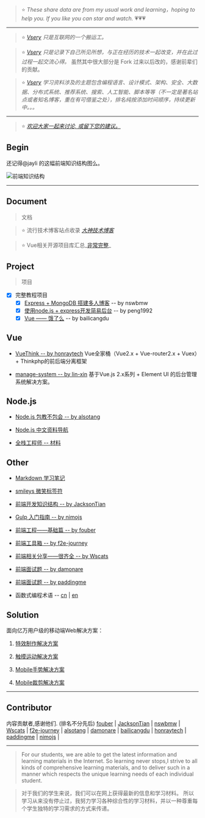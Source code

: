 > :star:    _These share data are from my usual work and learning，hoping to help you. If you like you can star and watch._ :heartpulse::heartpulse::heartpulse: 

***
> :star:    _[Vsery](https://gitee.com/vsery/learning) 只是互联网的一个搬运工。_

> :star:    _[Vsery](https://gitee.com/vsery/learning) 
只是记录下自己所见所想，与正在经历的技术一起改变，并在此过过程一起交流心得。_ 虽然其中很大部分是 Fork 过来以后改的，感谢前辈们的贡献。

> :star:    _[Vsery](https://gitee.com/vsery/learning) 学习资料涉及的主题包含编程语言、设计模式、架构、安全、大数据、分布式系统、推荐系统、搜索、人工智能、脚本等等（不一定是著名站点或者知名博客，重在有可借鉴之处），排名纯按添加时间顺序，持续更新中。。。_

***
> :star:    _[欢迎大家一起来讨论, 或留下您的建议。](https://gitee.com/vsery/learning/issues/new)_

## Begin
还记得@jayli 的这幅前端知识结构图么。

![前端知识结构](https://gitee.com/vsery/learning/raw/master/public/images/f2e.jpg)

***
## Document
> 文档

> :star:    流行技术博客站点收录 _[大神技术博客](/blog/README.md)_

> :star:    Vue相关开源项目库汇总_[非常完整](/vue/README.md)_

## Project
> 项目

- [x]  完整教程项目
    - [x]  [Express + MongoDB 搭建多人博客](/blogs/README.md) -- by nswbmw
    - [x]  [使用node.js + express开发简易后台](/express/README.md) -- by peng1992
    - [x]  [Vue —— 饿了么](https://github.com/bailicangdu/vue2-elm/) -- by bailicangdu

## Vue

* [VueThink -- by honraytech](https://github.com/honraytech/VueThink)
Vue全家桶（Vue2.x + Vue-router2.x + Vuex）+ Thinkphp的前后端分离框架

* [manage-system -- by lin-xin](https://github.com/lin-xin/manage-system/)
基于Vue.js 2.x系列 + Element UI 的后台管理系统解决方案。

## Node.js

* [Node.js 包教不包会 -- by alsotang](/node-books/README.md)

* [Node.js 中文资料导航](/node-link/README.md)

* [全栈工程师 -- 材料](/full-stack/README.md)


## Other
* [Markdown 学习笔记](/markdown/README.md)

* [smileys 微笑标签符](/smileys/README.md)


* [前端开发知识结构 -- by JacksonTian](/frontend-knowledge-structure/README.md)


* [Gulp 入门指南 -- by nimojs](https://github.com/nimojs/gulp-book)

* [前端工程——基础篇 -- by fouber](https://github.com/fouber/blog)

* [前端工具箱 -- by f2e-journey](/tool/README.md)

* [前端相关分享——很齐全 -- by Wscats](/frontend-share/README.md)

* [前端面试题 -- by damonare ](/subject/README.md)

* [前端面试题 -- by paddingme](https://github.com/paddingme/Front-end-Web-Development-Interview-Question)

* 函数式编程术语 -- [cn](https://github.com/shfshanyue/fp-jargon-zh) |
[en](https://github.com/hemanth/functional-programming-jargon)

## Solution
面向亿万用户级的移动端Web解决方案：

1. [特效制作解决方案](http://alloyteam.github.io/AlloyTouch/transformjs/)

2. [触摸运动解决方案](https://github.com/AlloyTeam/AlloyTouch)

3. [Mobile手势解决方案](https://github.com/AlloyTeam/AlloyFinger)

4. [Mobile裁剪解决方案](https://github.com/AlloyTeam/AlloyFinger/tree/master/alloy_crop)

***

## Contributor
内容贡献者,感谢他们. (排名不分先后)
[fouber](https://github.com/fouber) |
[JacksonTian](https://github.com/JacksonTian) |
[nswbmw](https://github.com/nswbmw) |
[Wscats](https://github.com/Wscats) |
[f2e-journey](https://github.com/f2e-journey) |
[alsotang](https://github.com/alsotang) |
[damonare](https://github.com/damonare) |
[bailicangdu](https://github.com/bailicangdu) |
[honraytech](https://github.com/honraytech) |
[paddingme](https://github.com/paddingme) |
[nimojs](https://github.com/nimojs) |

***

> For our students, we are able to get the latest information and learning materials in the Internet.
So learning never stops,I strive to all kinds of comprehensive learning materials, and to deliver such in a manner which respects the unique learning needs of each individual student.

> 对于我们的学生来说，我们可以在网上获得最新的信息和学习材料。
所以学习从来没有停止过，我努力学习各种综合性的学习材料，并以一种尊重每个学生独特的学习需求的方式来传递。
